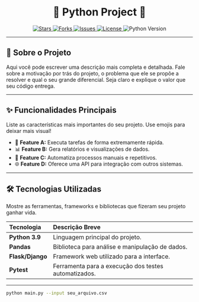 <div align="center">
  <h1>🐍 Python Project 🐍</h1>

  <p>
    <a href="https://github.com/TheBlue123/Python/stargazers">
      <img src="https://img.shields.io/github/stars/TheBlue123/Python?style=for-the-badge&logo=github&color=gold" alt="Stars">
    </a>
    <a href="https://github.com/TheBlue123/Python/network/members">
      <img src="https://img.shields.io/github/forks/TheBlue123/Python?style=for-the-badge&logo=github&color=blue" alt="Forks">
    </a>
    <a href="https://github.com/TheBlue123/Python/issues">
      <img src="https://img.shields.io/github/issues/TheBlue123/Python?style=for-the-badge&logo=github&color=red" alt="Issues">
    </a>
    <a href="https://github.com/TheBlue123/Python/blob/main/LICENSE">
      <img src="https://img.shields.io/github/license/TheBlue123/Python?style=for-the-badge&logo=github&color=green" alt="License">
    </a>
    <img src="https://img.shields.io/badge/python-3.9%2B-blue?style=for-the-badge&logo=python" alt="Python Version">
  </p>
</div>

---

## 📖 Sobre o Projeto

Aqui você pode escrever uma descrição mais completa e detalhada. Fale sobre a motivação por trás do projeto, o problema que ele se propõe a resolver e qual o seu grande diferencial. Seja claro e explique o valor que seu código entrega.

---

## ✨ Funcionalidades Principais

Liste as características mais importantes do seu projeto. Use emojis para deixar mais visual!

* 🚀 **Feature A:** Executa tarefas de forma extremamente rápida.
* 📊 **Feature B:** Gera relatórios e visualizações de dados.
* 🤖 **Feature C:** Automatiza processos manuais e repetitivos.
* 🌐 **Feature D:** Oferece uma API para integração com outros sistemas.

---

## 🛠️ Tecnologias Utilizadas

Mostre as ferramentas, frameworks e bibliotecas que fizeram seu projeto ganhar vida.

| Tecnologia | Descrição Breve |
| :--- | :--- |
| **Python 3.9** | Linguagem principal do projeto. |
| **Pandas** | Biblioteca para análise e manipulação de dados. |
| **Flask/Django** | Framework web utilizado para a interface. |
| **Pytest** | Ferramenta para a execução dos testes automatizados. |

---


```bash
python main.py --input seu_arquivo.csv
